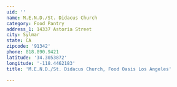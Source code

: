 ```yaml
---
uid: ''
name: M.E.N.D./St. Didacus Church
category: Food Pantry
address_1: 14337 Astoria Street
city: Sylmar
state: CA
zipcode: '91342'
phone: 818.890.9421
latitude: '34.3053872'
longitude: '-118.4462183'
title: 'M.E.N.D./St. Didacus Church, Food Oasis Los Angeles'

---
```

